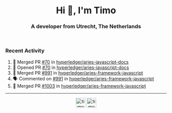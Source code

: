 <h1 align="center">Hi 👋, I'm Timo</h1>
<h3 align="center">A developer from Utrecht, The Netherlands</h3>
<br/>
<!-- https://github.com/rahuldkjain/github-profile-readme-generator --!>

<!--  <p align="left"><img src="https://github-readme-stats.vercel.app/api?username=timoglastra&show_icons=true&count_private=true&" alt="timoglastra" /></p> --!>

<!--
Github language stats
<p align="left"><img src="https://github-readme-stats.vercel.app/api/top-langs/?username=timoglastra&layout=compact" alt="timoglastra" /><p>
-->

<!-- Codestats language stats -->
<!-- <p align="left"><img src="https://codestats-readme.vercel.app/api/top-langs/?username=timoglastra&layout=compact&language_count=12" alt="timoglastra" /><p>    --!>
  
<h3>Recent Activity</h3>

<!--START_SECTION:activity-->
1. 🎉 Merged PR [#70](https://github.com/hyperledger/aries-javascript-docs/pull/70) in [hyperledger/aries-javascript-docs](https://github.com/hyperledger/aries-javascript-docs)
2. 💪 Opened PR [#70](https://github.com/hyperledger/aries-javascript-docs/pull/70) in [hyperledger/aries-javascript-docs](https://github.com/hyperledger/aries-javascript-docs)
3. 🎉 Merged PR [#991](https://github.com/hyperledger/aries-framework-javascript/pull/991) in [hyperledger/aries-framework-javascript](https://github.com/hyperledger/aries-framework-javascript)
4. 🗣 Commented on [#991](https://github.com/hyperledger/aries-framework-javascript/issues/991) in [hyperledger/aries-framework-javascript](https://github.com/hyperledger/aries-framework-javascript)
5. 🎉 Merged PR [#1003](https://github.com/hyperledger/aries-framework-javascript/pull/1003) in [hyperledger/aries-framework-javascript](https://github.com/hyperledger/aries-framework-javascript)
<!--END_SECTION:activity-->

---

<p align="center">
<a href="https://twitter.com/timoglastra" target="blank"><img align="center" src="https://cdn.jsdelivr.net/npm/simple-icons@3.0.1/icons/twitter.svg" alt="timoglastra" height="30" width="30" /></a>
<a href="https://linkedin.com/in/timoglastra" target="blank"><img align="center" src="https://cdn.jsdelivr.net/npm/simple-icons@3.0.1/icons/linkedin.svg" alt="timoglastra" height="30" width="30" /></a>
</p>



